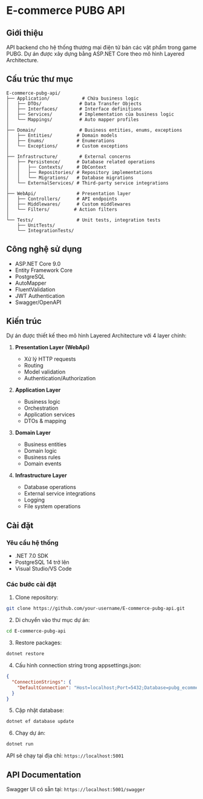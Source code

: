 # E-commerce PUBG API

## Giới thiệu
API backend cho hệ thống thương mại điện tử bán các vật phẩm trong game PUBG. Dự án được xây dựng bằng ASP.NET Core theo mô hình Layered Architecture.

## Cấu trúc thư mục
```
E-commerce-pubg-api/
├── Application/            # Chứa business logic
│   ├── DTOs/              # Data Transfer Objects
│   ├── Interfaces/        # Interface definitions
│   ├── Services/          # Implementation của business logic
│   └── Mappings/          # Auto mapper profiles
│
├── Domain/                # Business entities, enums, exceptions
│   ├── Entities/         # Domain models
│   ├── Enums/            # Enumerations
│   └── Exceptions/       # Custom exceptions
│
├── Infrastructure/        # External concerns
│   ├── Persistence/      # Database related operations
│   │   ├── Contexts/     # DbContext
│   │   ├── Repositories/ # Repository implementations
│   │   └── Migrations/   # Database migrations
│   └── ExternalServices/ # Third-party service integrations
│
├── WebApi/               # Presentation layer
│   ├── Controllers/      # API endpoints
│   ├── Middlewares/      # Custom middlewares
│   └── Filters/         # Action filters
│
└── Tests/                # Unit tests, integration tests
    ├── UnitTests/
    └── IntegrationTests/
```

## Công nghệ sử dụng
- ASP.NET Core 9.0
- Entity Framework Core
- PostgreSQL
- AutoMapper
- FluentValidation
- JWT Authentication
- Swagger/OpenAPI

## Kiến trúc
Dự án được thiết kế theo mô hình Layered Architecture với 4 layer chính:

1. **Presentation Layer (WebApi)**
   - Xử lý HTTP requests
   - Routing
   - Model validation
   - Authentication/Authorization

2. **Application Layer**
   - Business logic
   - Orchestration
   - Application services
   - DTOs & mapping

3. **Domain Layer**
   - Business entities
   - Domain logic
   - Business rules
   - Domain events

4. **Infrastructure Layer**
   - Database operations
   - External service integrations
   - Logging
   - File system operations

## Cài đặt

### Yêu cầu hệ thống
- .NET 7.0 SDK
- PostgreSQL 14 trở lên
- Visual Studio/VS Code

### Các bước cài đặt
1. Clone repository:
```bash
git clone https://github.com/your-username/E-commerce-pubg-api.git
```

2. Di chuyển vào thư mục dự án:
```bash
cd E-commerce-pubg-api
```

3. Restore packages:
```bash
dotnet restore
```

4. Cấu hình connection string trong appsettings.json:
```json
{
  "ConnectionStrings": {
    "DefaultConnection": "Host=localhost;Port=5432;Database=pubg_ecommerce;Username=your_username;Password=your_password;"
  }
}
```

5. Cập nhật database:
```bash
dotnet ef database update
```

6. Chạy dự án:
```bash
dotnet run
```

API sẽ chạy tại địa chỉ: `https://localhost:5001`

## API Documentation
Swagger UI có sẵn tại: `https://localhost:5001/swagger`